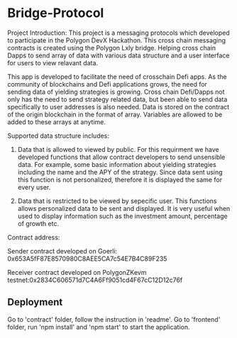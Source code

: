 # Bridge-Protocol
Project Introduction:
This project is a messaging protocols which developed to participate in the Polygon DevX Hackathon. 
This cross chain messaging contracts is created using the Polygon Lxly bridge. Helping cross chain Dapps to send array of data with various data structure and a user interface for users to view relavant data.


This app is developed to facilitate the need of crosschain Defi apps. 
As the community of blockchains and Defi applications grows, the need for sending data of yielding strategies is growing. Cross chain Defi/Dapps not only has the need to send strategy related data, but been able to send data specifically to user addresses is also needed. Data is stored on the contract of the origin blockchain in the format of array. Variables are allowed to be added to these arrays at anytime. 

Supported data structure includes:
1. Data that is allowed to viewed by public.
   For this requirment we have developed functions that allow contract developers to send unsensible data. For example, some basic information about yielding strategies including the name and the APY of the strategy. Since data sent using this function is not personalized, therefore it is displayed the same for every user.  
   
2. Data that is restricted to be viewed by sepecific user.
   This functions allows personalized data to be sent and displayed. It is very useful when used to display information such as the investment amount, percentage of growth etc.


Contract address:

Sender contract developed on Goerli: 0x653A5fF87E8570980C8AEE5CA7c54E7B4C89F235

Receiver contract developed on PolygonZKevm testnet:0x2834C606571d7C4A6Ff9051cd4F67cC12D12c76f

## Deployment
Go to 'contract' folder, follow the instruction in 'readme'.
Go to 'frontend' folder, run 'npm install' and 'npm start' to start the application.


